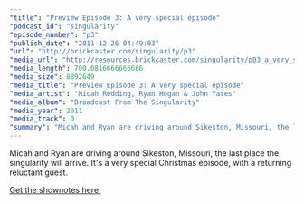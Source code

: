 ```yaml
---
"title": "Preview Episode 3: A very special episode"
"podcast_id": "singularity"
"episode_number": "p3"
"publish_date": "2011-12-26 04:49:03"
"url": "http://brickcaster.com/singularity/p3"
"media_url": "http://resources.brickcaster.com/singularity/p03_a_very_special_episode.mp3"
"media_length": 700.0816666666666
"media_size": 8892649
"media_title": "Preview Episode 3: A very special episode"
"media_artist": "Micah Redding, Ryan Hogan & John Yates"
"media_album": "Broadcast From The Singularity"
"media_year": 2011
"media_track": 0
"summary": "Micah and Ryan are driving around Sikeston, Missouri, the last place the singularity will arrive. It's a very special Christmas episode, with a returning reluctant guest."
---
```

Micah and Ryan are driving around Sikeston, Missouri, the last place the singularity will arrive. It's a very special Christmas episode, with a returning reluctant guest.

[Get the shownotes here.](http://brickcaster.com/singularity/p3)
